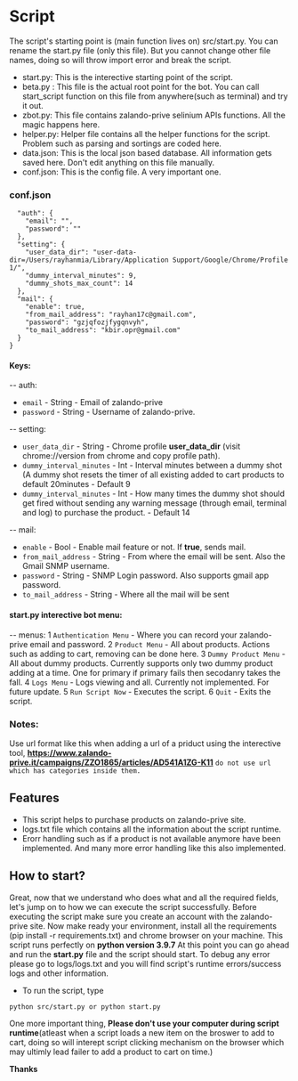 # Script

The script's starting point is (main function lives on) src/start.py. You can rename the start.py file (only this file). But you cannot change other file names, doing so will throw import error and break the script.

- start.py: This is the interective starting point of the script.
- beta.py : This file is the actual root point for the bot. You can call start_script function on this file from anywhere(such as terminal) and try it out.
- zbot.py: This file contains zalando-prive selinium APIs functions. All the magic happens here.
- helper.py: Helper file contains all the helper functions for the script. Problem such as parsing and sortings are coded here.
- data.json: This is the local json based database. All information gets saved here. Don't edit anything on this file manually.
- conf.json: This is the config file. A very important one.

### conf.json
```{
  "auth": {
    "email": "",
    "password": ""
  },
  "setting": {
    "user_data_dir": "user-data-dir=/Users/rayhanmia/Library/Application Support/Google/Chrome/Profile 1/",
    "dummy_interval_minutes": 9,
    "dummy_shots_max_count": 14
  },
  "mail": {
    "enable": true,
    "from_mail_address": "rayhan17c@gmail.com",
    "password": "gzjqfozjfygqnvyh",
    "to_mail_address": "kbir.opr@gmail.com"
  }
}
```
#### Keys:
-- auth: 
* `email` - String - Email of zalando-prive
* `password` - String - Username of zalando-prive.

-- setting:
* `user_data_dir` - String - Chrome profile **user_data_dir** (visit chrome://version from chrome and copy profile path).
* `dummy_interval_minutes` - Int - Interval minutes between a dummy shot (A dummy shot resets the timer of all existing added to cart products to default 20minutes - Default 9
* `dummy_interval_minutes` - Int - How many times the dummy shot should get fired without sending any warning message (through email, terminal and log) to purchase the product. - Default 14

-- mail:
* `enable` - Bool - Enable mail feature or not. If **true**, sends mail.
* `from_mail_address` - String - From where the email will be sent. Also the Gmail SNMP username.
* `password` - String - SNMP Login password. Also supports gmail app password.
* `to_mail_address` - String - Where all the mail will be sent

#### start.py interective bot menu:
-- menus: 
1 `Authentication Menu` - Where you can record your zalando-prive email and password.
2 `Product Menu` - All about products. Actions such as adding to cart, removing can be done here.
3 `Dummy Product Menu` - All about dummy products. Currently supports only two dummy product adding at a time. One for primary if primary fails then secodanry takes the fall.
4 `Logs Menu` - Logs viewing and all. Currently not implemented. For future update.
5 `Run Script Now` - Executes the script.
6 `Quit` - Exits the script.

### Notes:
Use url format like this when adding a url of a priduct using the interective tool, **https://www.zalando-prive.it/campaigns/ZZO1865/articles/AD541A1ZG-K11**
`do not use url which has categories inside them.`

## Features

- This script helps to purchase products on zalando-prive site.
- logs.txt file which contains all the information about the script runtime.
- Erorr handling such as if a product is not available anymore have been implemented. And many more error handling like this also implemented.

## How to start?
Great, now that we understand who does what and all the required fields, let's jump on to how we can execute the script successfully. Before executing the script make sure you create an account with the zalando-prive site. Now make ready your environment, install all the requirements (pip install -r requirements.txt) and chrome browser on your machine. This script runs perfectly on **python version 3.9.7**
At this point you can go ahead and run the **start.py** file and the script should start. To debug any error please go to logs/logs.txt and you will find script's runtime errors/success logs and other information.
* To run the script, type
```
python src/start.py or python start.py
```

One more important thing, **Please don't use your computer during script runtime**(atleast when a script loads a new item on the broswer to add to cart, doing so will interept script clicking mechanism on the browser which may ultimly lead failer to add a product to cart on time.)

**Thanks**
